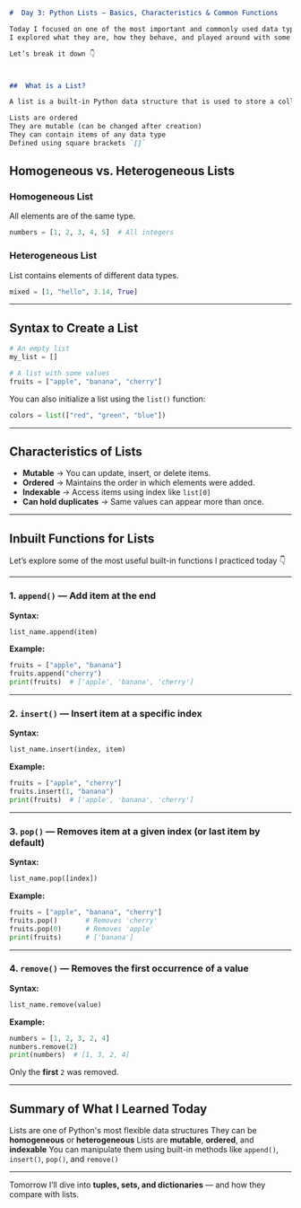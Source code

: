 
```markdown
#  Day 3: Python Lists — Basics, Characteristics & Common Functions

Today I focused on one of the most important and commonly used data types in Python — Lists.  
I explored what they are, how they behave, and played around with some built-in functions.

Let’s break it down 👇



##  What is a List?

A list is a built-in Python data structure that is used to store a collection of items in a single variable.

Lists are ordered
They are mutable (can be changed after creation)
They can contain items of any data type
Defined using square brackets `[]`


```
##  Homogeneous vs. Heterogeneous Lists

###  Homogeneous List
All elements are of the same type.

```python
numbers = [1, 2, 3, 4, 5]  # All integers

```
###  Heterogeneous List
List contains elements of different data types.

```python
mixed = [1, "hello", 3.14, True]
```

---

##  Syntax to Create a List

```python
# An empty list
my_list = []

# A list with some values
fruits = ["apple", "banana", "cherry"]
```

You can also initialize a list using the `list()` function:

```python
colors = list(["red", "green", "blue"])
```

---

##  Characteristics of Lists

- **Mutable** → You can update, insert, or delete items.
- **Ordered** → Maintains the order in which elements were added.
- **Indexable** → Access items using index like `list[0]`
- **Can hold duplicates** → Same values can appear more than once.

---

##  Inbuilt Functions for Lists

Let’s explore some of the most useful built-in functions I practiced today 👇

---

### 1.  `append()` — Add item at the end

**Syntax:**

```python
list_name.append(item)
```

**Example:**

```python
fruits = ["apple", "banana"]
fruits.append("cherry")
print(fruits)  # ['apple', 'banana', 'cherry']
```

---

### 2.  `insert()` — Insert item at a specific index

**Syntax:**

```python
list_name.insert(index, item)
```

**Example:**

```python
fruits = ["apple", "cherry"]
fruits.insert(1, "banana")
print(fruits)  # ['apple', 'banana', 'cherry']
```

---

### 3.  `pop()` — Removes item at a given index (or last item by default)

**Syntax:**

```python
list_name.pop([index])
```

**Example:**

```python
fruits = ["apple", "banana", "cherry"]
fruits.pop()       # Removes 'cherry'
fruits.pop(0)      # Removes 'apple'
print(fruits)      # ['banana']
```

---

### 4.  `remove()` — Removes the first occurrence of a value

**Syntax:**

```python
list_name.remove(value)
```

**Example:**

```python
numbers = [1, 2, 3, 2, 4]
numbers.remove(2)
print(numbers)  # [1, 3, 2, 4]
```

Only the **first** `2` was removed.

---

##  Summary of What I Learned Today

 Lists are one of Python's most flexible data structures
 They can be **homogeneous** or **heterogeneous**
 Lists are **mutable**, **ordered**, and **indexable**
 You can manipulate them using built-in methods like `append()`, `insert()`, `pop()`, and `remove()`

---

Tomorrow I’ll dive into **tuples, sets, and dictionaries** — and how they compare with lists. 


